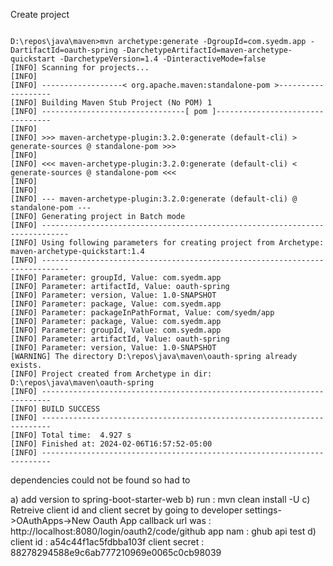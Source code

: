 
Create project

```shell

D:\repos\java\maven>mvn archetype:generate -DgroupId=com.syedm.app -DartifactId=oauth-spring -DarchetypeArtifactId=maven-archetype-quickstart -DarchetypeVersion=1.4 -DinteractiveMode=false
[INFO] Scanning for projects...
[INFO]
[INFO] ------------------< org.apache.maven:standalone-pom >-------------------
[INFO] Building Maven Stub Project (No POM) 1
[INFO] --------------------------------[ pom ]---------------------------------
[INFO]
[INFO] >>> maven-archetype-plugin:3.2.0:generate (default-cli) > generate-sources @ standalone-pom >>>
[INFO]
[INFO] <<< maven-archetype-plugin:3.2.0:generate (default-cli) < generate-sources @ standalone-pom <<<
[INFO]
[INFO]
[INFO] --- maven-archetype-plugin:3.2.0:generate (default-cli) @ standalone-pom ---
[INFO] Generating project in Batch mode
[INFO] ----------------------------------------------------------------------------
[INFO] Using following parameters for creating project from Archetype: maven-archetype-quickstart:1.4
[INFO] ----------------------------------------------------------------------------
[INFO] Parameter: groupId, Value: com.syedm.app
[INFO] Parameter: artifactId, Value: oauth-spring
[INFO] Parameter: version, Value: 1.0-SNAPSHOT
[INFO] Parameter: package, Value: com.syedm.app
[INFO] Parameter: packageInPathFormat, Value: com/syedm/app
[INFO] Parameter: package, Value: com.syedm.app
[INFO] Parameter: groupId, Value: com.syedm.app
[INFO] Parameter: artifactId, Value: oauth-spring
[INFO] Parameter: version, Value: 1.0-SNAPSHOT
[WARNING] The directory D:\repos\java\maven\oauth-spring already exists.
[INFO] Project created from Archetype in dir: D:\repos\java\maven\oauth-spring
[INFO] ------------------------------------------------------------------------
[INFO] BUILD SUCCESS
[INFO] ------------------------------------------------------------------------
[INFO] Total time:  4.927 s
[INFO] Finished at: 2024-02-06T16:57:52-05:00
[INFO] ------------------------------------------------------------------------
```

dependencies could not be found so had to 

a) add version to spring-boot-starter-web
b) run : mvn clean install -U
c) Retreive client id and client secret by going to developer settings->OAuthApps->New Oauth App
   callback url was : http://localhost:8080/login/oauth2/code/github
   app nam : ghub api test
d) client id : a54c44f1ac5fdbba103f
   client secret : 88278294588e9c6ab777210969e0065c0cb98039 